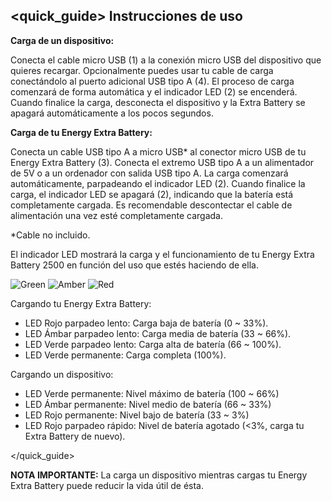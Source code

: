 
## <quick_guide> Instrucciones de uso

**Carga de un dispositivo:**


Conecta el cable micro USB (1) a la conexión micro USB del dispositivo que quieres recargar. Opcionalmente puedes usar tu cable de carga conectándolo al puerto adicional USB tipo A (4). El proceso de carga comenzará de forma automática y el indicador LED (2) se encenderá. Cuando finalice la carga, desconecta el dispositivo y la Extra Battery se apagará automáticamente a los pocos segundos.


**Carga de tu Energy Extra Battery:**

Conecta un cable USB tipo A a micro USB* al conector micro USB de tu Energy Extra Battery (3). Conecta el extremo USB tipo A a un alimentador de 5V o a un ordenador con salida USB tipo A. La carga comenzará automáticamente, parpadeando el indicador LED (2). Cuando finalice la carga, el indicador LED se apagará (2), indicando que la batería está completamente cargada. Es recomendable descontectar el cable de alimentación una vez esté completamente cargada.

*Cable no incluido.

El indicador LED mostrará la carga y el funcionamiento de tu Energy Extra Battery 2500 en función del uso que estés haciendo de ella.

![Green](http://static.energysistem.com/images/manuals/42006/55af5a6133a8d.jpg)
![Amber](http://static.energysistem.com/images/manuals/42006/55af59a5a99d1.jpg)
![Red](http://static.energysistem.com/images/manuals/42006/55af5a29488aa.jpg)

Cargando tu Energy Extra Battery:
- LED Rojo parpadeo lento: Carga baja de batería (0 ~ 33%).
- LED Ámbar parpadeo lento: Carga media de batería (33 ~ 66%).
- LED Verde parpadeo lento: Carga alta de batería (66 ~ 100%).
- LED Verde permanente: Carga completa (100%).

Cargando un dispositivo:
- LED Verde permanente: Nivel máximo de batería (100 ~ 66%)
- LED Ámbar permanente: Nivel medio de batería (66 ~ 33%)
- LED Rojo permanente: Nivel bajo de batería (33 ~ 3%)
- LED Rojo parpadeo rápido: Nivel de batería agotado (<3%, carga tu Extra Battery de nuevo).

</quick_guide>

**NOTA IMPORTANTE:**
La carga un dispositivo mientras cargas tu Energy Extra Battery puede reducir la vida útil de ésta.




